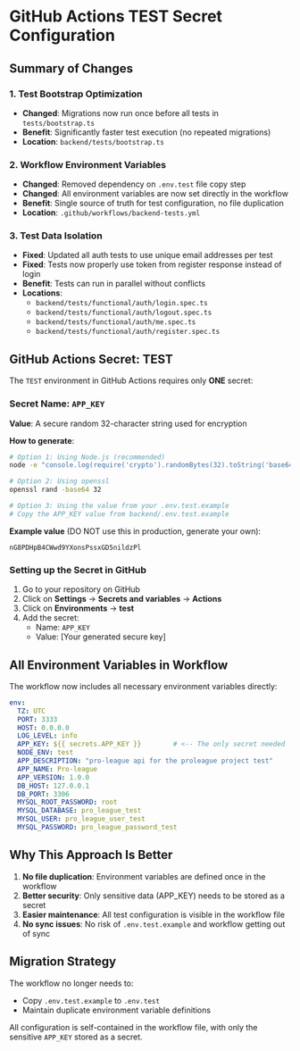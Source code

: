 # GitHub Actions TEST Secret Configuration

## Summary of Changes

### 1. Test Bootstrap Optimization
- **Changed**: Migrations now run once before all tests in `tests/bootstrap.ts`
- **Benefit**: Significantly faster test execution (no repeated migrations)
- **Location**: `backend/tests/bootstrap.ts`

### 2. Workflow Environment Variables
- **Changed**: Removed dependency on `.env.test` file copy step
- **Changed**: All environment variables are now set directly in the workflow
- **Benefit**: Single source of truth for test configuration, no file duplication
- **Location**: `.github/workflows/backend-tests.yml`

### 3. Test Data Isolation
- **Fixed**: Updated all auth tests to use unique email addresses per test
- **Fixed**: Tests now properly use token from register response instead of login
- **Benefit**: Tests can run in parallel without conflicts
- **Locations**: 
  - `backend/tests/functional/auth/login.spec.ts`
  - `backend/tests/functional/auth/logout.spec.ts`
  - `backend/tests/functional/auth/me.spec.ts`
  - `backend/tests/functional/auth/register.spec.ts`

## GitHub Actions Secret: TEST

The `TEST` environment in GitHub Actions requires only **ONE** secret:

### Secret Name: `APP_KEY`

**Value**: A secure random 32-character string used for encryption

**How to generate**:
```bash
# Option 1: Using Node.js (recommended)
node -e "console.log(require('crypto').randomBytes(32).toString('base64'))"

# Option 2: Using openssl
openssl rand -base64 32

# Option 3: Using the value from your .env.test.example
# Copy the APP_KEY value from backend/.env.test.example
```

**Example value** (DO NOT use this in production, generate your own):
```
nG8PDHpB4CWwd9YXonsPssxGD5nildzPl
```

### Setting up the Secret in GitHub

1. Go to your repository on GitHub
2. Click on **Settings** → **Secrets and variables** → **Actions**
3. Click on **Environments** → **test**
4. Add the secret:
   - Name: `APP_KEY`
   - Value: [Your generated secure key]

## All Environment Variables in Workflow

The workflow now includes all necessary environment variables directly:

```yaml
env:
  TZ: UTC
  PORT: 3333
  HOST: 0.0.0.0
  LOG_LEVEL: info
  APP_KEY: ${{ secrets.APP_KEY }}        # <-- The only secret needed
  NODE_ENV: test
  APP_DESCRIPTION: "pro-league api for the proleague project test"
  APP_NAME: Pro-league
  APP_VERSION: 1.0.0
  DB_HOST: 127.0.0.1
  DB_PORT: 3306
  MYSQL_ROOT_PASSWORD: root
  MYSQL_DATABASE: pro_league_test
  MYSQL_USER: pro_league_user_test
  MYSQL_PASSWORD: pro_league_password_test
```

## Why This Approach Is Better

1. **No file duplication**: Environment variables are defined once in the workflow
2. **Better security**: Only sensitive data (APP_KEY) needs to be stored as a secret
3. **Easier maintenance**: All test configuration is visible in the workflow file
4. **No sync issues**: No risk of `.env.test.example` and workflow getting out of sync

## Migration Strategy

The workflow no longer needs to:
- Copy `.env.test.example` to `.env.test`
- Maintain duplicate environment variable definitions

All configuration is self-contained in the workflow file, with only the sensitive `APP_KEY` stored as a secret.
